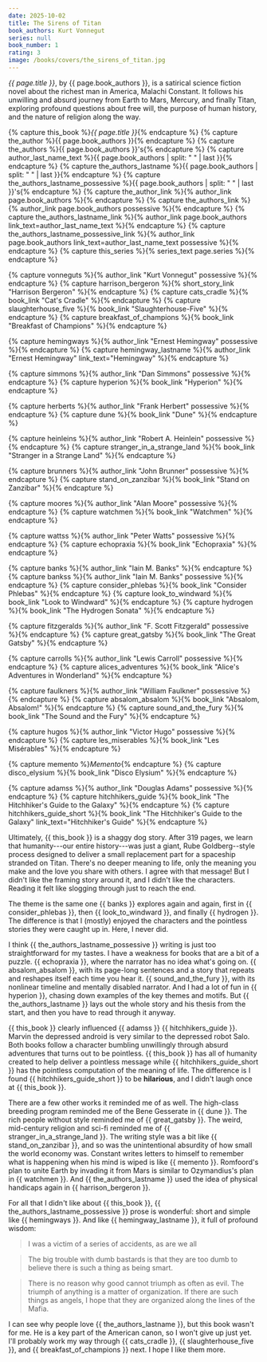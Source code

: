 ```yaml
---
date: 2025-10-02
title: The Sirens of Titan
book_authors: Kurt Vonnegut
series: null
book_number: 1
rating: 3
image: /books/covers/the_sirens_of_titan.jpg
---
```


<cite class="book-title">{{ page.title }}</cite>, by <span
class="author-name">{{ page.book_authors }}</span>,  is a satirical science
fiction novel about the richest man in America, Malachi Constant. It follows
his unwilling and absurd journey from Earth to Mars, Mercury, and finally
Titan, exploring profound questions about free will, the purpose of human
history, and the nature of religion along the way.

{% capture this_book %}<cite class="book-title">{{ page.title }}</cite>{% endcapture %}
{% capture the_author %}<span class="author-name">{{ page.book_authors }}</span>{% endcapture %}
{% capture the_authors %}<span class="author-name">{{ page.book_authors }}</span>'s{% endcapture %}
{% capture author_last_name_text %}{{ page.book_authors | split: " " | last }}{% endcapture %}
{% capture the_authors_lastname %}<span class="author-name">{{ page.book_authors | split: " " | last }}</span>{% endcapture %}
{% capture the_authors_lastname_possessive %}<span class="author-name">{{ page.book_authors | split: " " | last }}</span>'s{% endcapture %}
{% capture the_author_link %}{% author_link page.book_authors %}{% endcapture %}
{% capture the_authors_link %}{% author_link page.book_authors possessive %}{% endcapture %}
{% capture the_authors_lastname_link %}{% author_link page.book_authors link_text=author_last_name_text %}{% endcapture %}
{% capture the_authors_lastname_possessive_link %}{% author_link page.book_authors link_text=author_last_name_text possessive %}{% endcapture %}
{% capture this_series %}{% series_text page.series %}{% endcapture %}

{% capture vonneguts %}{% author_link "Kurt Vonnegut" possessive %}{% endcapture %}
{% capture harrison_bergeron %}{% short_story_link "Harrison Bergeron" %}{% endcapture %}
{% capture cats_cradle %}{% book_link "Cat's Cradle" %}{% endcapture %}
{% capture slaughterhouse_five %}{% book_link "Slaughterhouse-Five" %}{% endcapture %}
{% capture breakfast_of_champions %}{% book_link "Breakfast of Champions" %}{% endcapture %}

{% capture hemingways %}{% author_link "Ernest Hemingway" possessive %}{% endcapture %}
{% capture hemingway_lastname %}{% author_link "Ernest Hemingway" link_text="Hemingway" %}{% endcapture %}

{% capture simmons %}{% author_link "Dan Simmons" possessive %}{% endcapture %}
{% capture hyperion %}{% book_link "Hyperion" %}{% endcapture %}

{% capture herberts %}{% author_link "Frank Herbert" possessive %}{% endcapture %}
{% capture dune %}{% book_link "Dune" %}{% endcapture %}

{% capture heinleins %}{% author_link "Robert A. Heinlein" possessive %}{% endcapture %}
{% capture stranger_in_a_strange_land %}{% book_link "Stranger in a Strange Land" %}{% endcapture %}

{% capture brunners %}{% author_link "John Brunner" possessive %}{% endcapture %}
{% capture stand_on_zanzibar %}{% book_link "Stand on Zanzibar" %}{% endcapture %}

{% capture moores %}{% author_link "Alan Moore" possessive %}{% endcapture %}
{% capture watchmen %}{% book_link "Watchmen" %}{% endcapture %}

{% capture wattss %}{% author_link "Peter Watts" possessive %}{% endcapture %}
{% capture echopraxia %}{% book_link "Echopraxia" %}{% endcapture %}

{% capture banks %}{% author_link "Iain M. Banks" %}{% endcapture %}
{% capture bankss %}{% author_link "Iain M. Banks" possessive %}{% endcapture %}
{% capture consider_phlebas %}{% book_link "Consider Phlebas" %}{% endcapture %}
{% capture look_to_windward %}{% book_link "Look to Windward" %}{% endcapture %}
{% capture hydrogen %}{% book_link "The Hydrogen Sonata" %}{% endcapture %}

{% capture fitzgeralds %}{% author_link "F. Scott Fitzgerald" possessive %}{% endcapture %}
{% capture great_gatsby %}{% book_link "The Great Gatsby" %}{% endcapture %}

{% capture carrolls %}{% author_link "Lewis Carroll" possessive %}{% endcapture %}
{% capture alices_adventures %}{% book_link "Alice's Adventures in Wonderland" %}{% endcapture %}

{% capture faulkners %}{% author_link "William Faulkner" possessive %}{% endcapture %}
{% capture absalom_absalom %}{% book_link "Absalom, Absalom!" %}{% endcapture %}
{% capture sound_and_the_fury %}{% book_link "The Sound and the Fury" %}{% endcapture %}

{% capture hugos %}{% author_link "Victor Hugo" possessive %}{% endcapture %}
{% capture les_miserables %}{% book_link "Les Misérables" %}{% endcapture %}

{% capture memento %}<cite class="movie-title">Memento</cite>{% endcapture %}
{% capture disco_elysium %}{% book_link "Disco Elysium" %}{% endcapture %}

{% capture adamss %}{% author_link "Douglas Adams" possessive %}{% endcapture %}
{% capture hitchhikers_guide %}{% book_link "The Hitchhiker's Guide to the Galaxy" %}{% endcapture %}
{% capture hitchhikers_guide_short %}{% book_link "The Hitchhiker's Guide to the Galaxy" link_text="Hitchhiker's Guide" %}{% endcapture %}

Ultimately, {{ this_book }} is a shaggy dog story. After 319 pages, we learn
that humanity---our entire history---was just a giant, Rube Goldberg--style
process designed to deliver a small replacement part for a spaceship stranded
on Titan. There's no deeper meaning to life, only the meaning you make and the
love you share with others. I agree with that message! But I didn't like the
framing story around it, and I didn't like the characters. Reading it felt
like slogging through just to reach the end.

The theme is the same one {{ banks }} explores again and again, first in {{
consider_phlebas }}, then {{ look_to_windward }}, and finally {{ hydrogen }}.
The difference is that I (mostly) enjoyed the characters and the pointless
stories they were caught up in. Here, I never did.

I think {{ the_authors_lastname_possessive }} writing is just too
straightforward for my tastes. I have a weakness for books that are a bit of a
puzzle. {{ echopraxia }}, where the narrator has no idea what's going on. {{
absalom_absalom }}, with its page-long sentences and a story that repeats and
reshapes itself each time you hear it. {{ sound_and_the_fury }}, with its
nonlinear timeline and mentally disabled narrator. And I had a lot of fun in
{{ hyperion }}, chasing down examples of the key themes and motifs. But {{
the_authors_lastname }} lays out the whole story and his thesis from the
start, and then you have to read through it anyway.

{{ this_book }} clearly influenced {{ adamss }} {{ hitchhikers_guide
}}. Marvin the depressed android is very similar to the depressed robot Salo.
Both books follow a character bumbling unwillingly through absurd adventures
that turns out to be pointless. {{ this_book }} has all of humanity created to
help deliver a pointless message while {{ hitchhikers_guide_short }} has the
pointless computation of the meaning of life. The difference is I found {{
hitchhikers_guide_short }} to be **hilarious**, and I didn't laugh once at {{
this_book }}.

There are a few other works it reminded me of as well. The high-class breeding
program reminded me of the Bene Gesserate in {{ dune }}. The rich people
without style reminded me of {{ great_gatsby }}. The weird, mid-century
religion and sci-fi reminded me of {{ stranger_in_a_strange_land }}. The
writing style was a bit like {{ stand_on_zanzibar }}, and so was the
unintentional absurdity of how small the world economy was. Constant writes
letters to himself to remember what is happening when his mind is wiped is
like {{ memento }}. Romfoord's plan to unite Earth by invading it from Mars is
similar to Ozymandius's plan in {{ watchmen }}. And {{ the_authors_lastname }}
used the idea of physical handicaps again in {{ harrison_bergeron }}.

For all that I didn't like about {{ this_book }}, {{
the_authors_lastname_possessive }} prose is wonderful: short and simple like
{{ hemingways }}. And like {{ hemingway_lastname }}, it full of profound
wisdom:

> I was a victim of a series of accidents, as are we all

> The big trouble with dumb bastards is that they are too dumb to believe
> there is such a thing as being smart.

> There is no reason why good cannot triumph as often as evil. The triumph of
> anything is a matter of organization. If there are such things as angels, I
> hope that they are organized along the lines of the Mafia.

I can see why people love {{ the_authors_lastname }}, but this book wasn't for
me. He is a key part of the American canon, so I won't give up just yet. I'll
probably work my way through {{ cats_cradle }}, {{ slaughterhouse_five }}, and
{{ breakfast_of_champions }} next. I hope I like them more.
